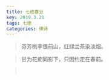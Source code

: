 ```yaml
---
title: 七绝春分
key: 2019.3.21
tags: 七绝
categories: 律诗
---
```


<blockquote class="blockquote-center">芬芳桃李偎前山，红绿兰茶染淡烟。
</blockquote>
<blockquote class="blockquote-center">甘为花痴同影下，只因约定在春前。
</blockquote>
<blockquote class="blockquote-center"></br>
</blockquote>
